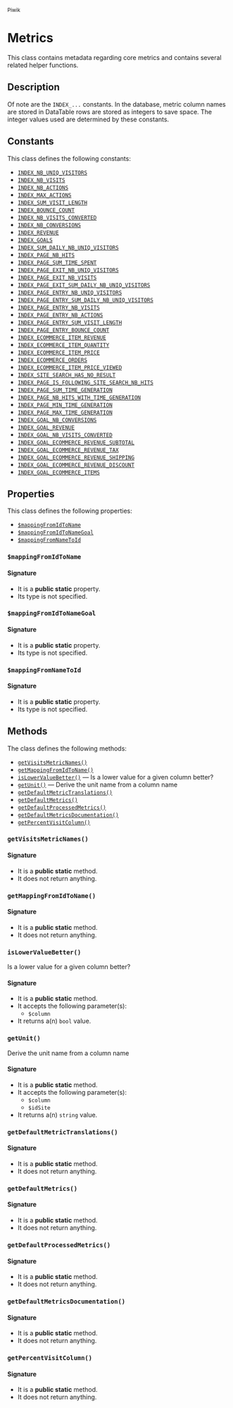 <small>Piwik</small>

Metrics
=======

This class contains metadata regarding core metrics and contains several related helper functions.

Description
-----------

Of note are the `INDEX_...` constants. In the database, metric column names
are stored in DataTable rows are stored as integers to save space. The integer
values used are determined by these constants.


Constants
---------

This class defines the following constants:

- [`INDEX_NB_UNIQ_VISITORS`](#INDEX_NB_UNIQ_VISITORS)
- [`INDEX_NB_VISITS`](#INDEX_NB_VISITS)
- [`INDEX_NB_ACTIONS`](#INDEX_NB_ACTIONS)
- [`INDEX_MAX_ACTIONS`](#INDEX_MAX_ACTIONS)
- [`INDEX_SUM_VISIT_LENGTH`](#INDEX_SUM_VISIT_LENGTH)
- [`INDEX_BOUNCE_COUNT`](#INDEX_BOUNCE_COUNT)
- [`INDEX_NB_VISITS_CONVERTED`](#INDEX_NB_VISITS_CONVERTED)
- [`INDEX_NB_CONVERSIONS`](#INDEX_NB_CONVERSIONS)
- [`INDEX_REVENUE`](#INDEX_REVENUE)
- [`INDEX_GOALS`](#INDEX_GOALS)
- [`INDEX_SUM_DAILY_NB_UNIQ_VISITORS`](#INDEX_SUM_DAILY_NB_UNIQ_VISITORS)
- [`INDEX_PAGE_NB_HITS`](#INDEX_PAGE_NB_HITS)
- [`INDEX_PAGE_SUM_TIME_SPENT`](#INDEX_PAGE_SUM_TIME_SPENT)
- [`INDEX_PAGE_EXIT_NB_UNIQ_VISITORS`](#INDEX_PAGE_EXIT_NB_UNIQ_VISITORS)
- [`INDEX_PAGE_EXIT_NB_VISITS`](#INDEX_PAGE_EXIT_NB_VISITS)
- [`INDEX_PAGE_EXIT_SUM_DAILY_NB_UNIQ_VISITORS`](#INDEX_PAGE_EXIT_SUM_DAILY_NB_UNIQ_VISITORS)
- [`INDEX_PAGE_ENTRY_NB_UNIQ_VISITORS`](#INDEX_PAGE_ENTRY_NB_UNIQ_VISITORS)
- [`INDEX_PAGE_ENTRY_SUM_DAILY_NB_UNIQ_VISITORS`](#INDEX_PAGE_ENTRY_SUM_DAILY_NB_UNIQ_VISITORS)
- [`INDEX_PAGE_ENTRY_NB_VISITS`](#INDEX_PAGE_ENTRY_NB_VISITS)
- [`INDEX_PAGE_ENTRY_NB_ACTIONS`](#INDEX_PAGE_ENTRY_NB_ACTIONS)
- [`INDEX_PAGE_ENTRY_SUM_VISIT_LENGTH`](#INDEX_PAGE_ENTRY_SUM_VISIT_LENGTH)
- [`INDEX_PAGE_ENTRY_BOUNCE_COUNT`](#INDEX_PAGE_ENTRY_BOUNCE_COUNT)
- [`INDEX_ECOMMERCE_ITEM_REVENUE`](#INDEX_ECOMMERCE_ITEM_REVENUE)
- [`INDEX_ECOMMERCE_ITEM_QUANTITY`](#INDEX_ECOMMERCE_ITEM_QUANTITY)
- [`INDEX_ECOMMERCE_ITEM_PRICE`](#INDEX_ECOMMERCE_ITEM_PRICE)
- [`INDEX_ECOMMERCE_ORDERS`](#INDEX_ECOMMERCE_ORDERS)
- [`INDEX_ECOMMERCE_ITEM_PRICE_VIEWED`](#INDEX_ECOMMERCE_ITEM_PRICE_VIEWED)
- [`INDEX_SITE_SEARCH_HAS_NO_RESULT`](#INDEX_SITE_SEARCH_HAS_NO_RESULT)
- [`INDEX_PAGE_IS_FOLLOWING_SITE_SEARCH_NB_HITS`](#INDEX_PAGE_IS_FOLLOWING_SITE_SEARCH_NB_HITS)
- [`INDEX_PAGE_SUM_TIME_GENERATION`](#INDEX_PAGE_SUM_TIME_GENERATION)
- [`INDEX_PAGE_NB_HITS_WITH_TIME_GENERATION`](#INDEX_PAGE_NB_HITS_WITH_TIME_GENERATION)
- [`INDEX_PAGE_MIN_TIME_GENERATION`](#INDEX_PAGE_MIN_TIME_GENERATION)
- [`INDEX_PAGE_MAX_TIME_GENERATION`](#INDEX_PAGE_MAX_TIME_GENERATION)
- [`INDEX_GOAL_NB_CONVERSIONS`](#INDEX_GOAL_NB_CONVERSIONS)
- [`INDEX_GOAL_REVENUE`](#INDEX_GOAL_REVENUE)
- [`INDEX_GOAL_NB_VISITS_CONVERTED`](#INDEX_GOAL_NB_VISITS_CONVERTED)
- [`INDEX_GOAL_ECOMMERCE_REVENUE_SUBTOTAL`](#INDEX_GOAL_ECOMMERCE_REVENUE_SUBTOTAL)
- [`INDEX_GOAL_ECOMMERCE_REVENUE_TAX`](#INDEX_GOAL_ECOMMERCE_REVENUE_TAX)
- [`INDEX_GOAL_ECOMMERCE_REVENUE_SHIPPING`](#INDEX_GOAL_ECOMMERCE_REVENUE_SHIPPING)
- [`INDEX_GOAL_ECOMMERCE_REVENUE_DISCOUNT`](#INDEX_GOAL_ECOMMERCE_REVENUE_DISCOUNT)
- [`INDEX_GOAL_ECOMMERCE_ITEMS`](#INDEX_GOAL_ECOMMERCE_ITEMS)

Properties
----------

This class defines the following properties:

- [`$mappingFromIdToName`](#$mappingFromIdToName)
- [`$mappingFromIdToNameGoal`](#$mappingFromIdToNameGoal)
- [`$mappingFromNameToId`](#$mappingFromNameToId)

### `$mappingFromIdToName` <a name="mappingFromIdToName"></a>

#### Signature

- It is a **public static** property.
- Its type is not specified.


### `$mappingFromIdToNameGoal` <a name="mappingFromIdToNameGoal"></a>

#### Signature

- It is a **public static** property.
- Its type is not specified.


### `$mappingFromNameToId` <a name="mappingFromNameToId"></a>

#### Signature

- It is a **public static** property.
- Its type is not specified.


Methods
-------

The class defines the following methods:

- [`getVisitsMetricNames()`](#getVisitsMetricNames)
- [`getMappingFromIdToName()`](#getMappingFromIdToName)
- [`isLowerValueBetter()`](#isLowerValueBetter) &mdash; Is a lower value for a given column better?
- [`getUnit()`](#getUnit) &mdash; Derive the unit name from a column name
- [`getDefaultMetricTranslations()`](#getDefaultMetricTranslations)
- [`getDefaultMetrics()`](#getDefaultMetrics)
- [`getDefaultProcessedMetrics()`](#getDefaultProcessedMetrics)
- [`getDefaultMetricsDocumentation()`](#getDefaultMetricsDocumentation)
- [`getPercentVisitColumn()`](#getPercentVisitColumn)

### `getVisitsMetricNames()` <a name="getVisitsMetricNames"></a>

#### Signature

- It is a **public static** method.
- It does not return anything.

### `getMappingFromIdToName()` <a name="getMappingFromIdToName"></a>

#### Signature

- It is a **public static** method.
- It does not return anything.

### `isLowerValueBetter()` <a name="isLowerValueBetter"></a>

Is a lower value for a given column better?

#### Signature

- It is a **public static** method.
- It accepts the following parameter(s):
    - `$column`
- It returns a(n) `bool` value.

### `getUnit()` <a name="getUnit"></a>

Derive the unit name from a column name

#### Signature

- It is a **public static** method.
- It accepts the following parameter(s):
    - `$column`
    - `$idSite`
- It returns a(n) `string` value.

### `getDefaultMetricTranslations()` <a name="getDefaultMetricTranslations"></a>

#### Signature

- It is a **public static** method.
- It does not return anything.

### `getDefaultMetrics()` <a name="getDefaultMetrics"></a>

#### Signature

- It is a **public static** method.
- It does not return anything.

### `getDefaultProcessedMetrics()` <a name="getDefaultProcessedMetrics"></a>

#### Signature

- It is a **public static** method.
- It does not return anything.

### `getDefaultMetricsDocumentation()` <a name="getDefaultMetricsDocumentation"></a>

#### Signature

- It is a **public static** method.
- It does not return anything.

### `getPercentVisitColumn()` <a name="getPercentVisitColumn"></a>

#### Signature

- It is a **public static** method.
- It does not return anything.

